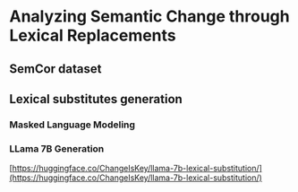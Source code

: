 # Analyzing Semantic Change through Lexical Replacements

## SemCor dataset

## Lexical substitutes generation
### Masked Language Modeling

### LLama 7B Generation
[https://huggingface.co/ChangeIsKey/llama-7b-lexical-substitution/](https://huggingface.co/ChangeIsKey/llama-7b-lexical-substitution/)
